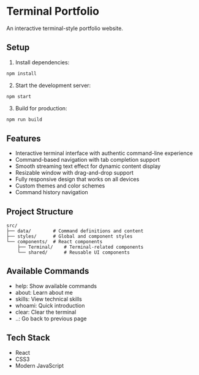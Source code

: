 # Terminal Portfolio

An interactive terminal-style portfolio website.

## Setup

1. Install dependencies:
```bash
npm install
```

2. Start the development server:
```bash
npm start
```

3. Build for production:
```bash
npm run build
```

## Features

- Interactive terminal interface with authentic command-line experience
- Command-based navigation with tab completion support
- Smooth streaming text effect for dynamic content display
- Resizable window with drag-and-drop support
- Fully responsive design that works on all devices
- Custom themes and color schemes
- Command history navigation

## Project Structure

```
src/
├── data/        # Command definitions and content
├── styles/      # Global and component styles
└── components/  # React components
    ├── Terminal/    # Terminal-related components
    └── shared/      # Reusable UI components
```

## Available Commands

- help: Show available commands
- about: Learn about me
- skills: View technical skills
- whoami: Quick introduction
- clear: Clear the terminal
- ..: Go back to previous page

## Tech Stack

- React
- CSS3
- Modern JavaScript